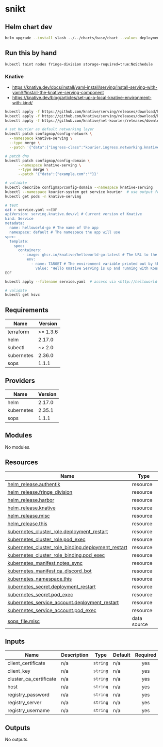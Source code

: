 # snikt

## Helm chart dev

```bash
helm upgrade --install slash ../../charts/base/chart --values deployments/tools/slash.yaml --namespace tools
```

## Run this by hand

```bash
kubectl taint nodes fringe-division storage-required=true:NoSchedule
```

### Knative

- <https://knative.dev/docs/install/yaml-install/serving/install-serving-with-yaml/#install-the-knative-serving-component>
- <https://knative.dev/blog/articles/set-up-a-local-knative-environment-with-kind/>

```bash
kubectl apply -f https://github.com/knative/serving/releases/download/knative-v1.16.0/serving-crds.yaml
kubectl apply -f https://github.com/knative/serving/releases/download/knative-v1.16.0/serving-core.yaml
kubectl apply -f https://github.com/knative/net-kourier/releases/download/knative-v1.16.0/kourier.yaml

# set Kourier as default networking layer
kubectl patch configmap/config-network \
  --namespace knative-serving \
  --type merge \
  --patch '{"data":{"ingress-class":"kourier.ingress.networking.knative.dev"}}'

# patch dns
kubectl patch configmap/config-domain \
      --namespace knative-serving \
      --type merge \
      --patch '{"data":{"example.com":""}}'

# validate
kubectl describe configmap/config-domain --namespace knative-serving
kubectl --namespace kourier-system get service kourier  # use output for reverse-proxy port later
kubectl get pods -n knative-serving

# test
cat > service.yaml <<EOF
apiVersion: serving.knative.dev/v1 # Current version of Knative
kind: Service
metadata:
  name: helloworld-go # The name of the app
  namespace: default # The namespace the app will use
spec:
  template:
    spec:
      containers:
        - image: ghcr.io/knative/helloworld-go:latest # The URL to the image of the app
          env:
            - name: TARGET # The environment variable printed out by the sample app
              value: "Hello Knative Serving is up and running with Kourier!!"
EOF

kubectl apply --filename service.yaml  # access via <http://helloworld-go.default.192.168.1.36.sslip.io:31080>, port is from Kourier HTTP NodePort

# validate
kubectl get ksvc
```

<!-- BEGIN_TF_DOCS -->
## Requirements

| Name | Version |
|------|---------|
| terraform | >= 1.3.6 |
| helm | 2.17.0 |
| kubectl | ~> 2.0 |
| kubernetes | 2.36.0 |
| sops | 1.1.1 |

## Providers

| Name | Version |
|------|---------|
| helm | 2.17.0 |
| kubernetes | 2.35.1 |
| sops | 1.1.1 |

## Modules

No modules.

## Resources

| Name | Type |
|------|------|
| [helm_release.authentik](https://registry.terraform.io/providers/hashicorp/helm/2.17.0/docs/resources/release) | resource |
| [helm_release.fringe_division](https://registry.terraform.io/providers/hashicorp/helm/2.17.0/docs/resources/release) | resource |
| [helm_release.harbor](https://registry.terraform.io/providers/hashicorp/helm/2.17.0/docs/resources/release) | resource |
| [helm_release.knative](https://registry.terraform.io/providers/hashicorp/helm/2.17.0/docs/resources/release) | resource |
| [helm_release.misc](https://registry.terraform.io/providers/hashicorp/helm/2.17.0/docs/resources/release) | resource |
| [helm_release.this](https://registry.terraform.io/providers/hashicorp/helm/2.17.0/docs/resources/release) | resource |
| [kubernetes_cluster_role.deployment_restart](https://registry.terraform.io/providers/hashicorp/kubernetes/2.36.0/docs/resources/cluster_role) | resource |
| [kubernetes_cluster_role.pod_exec](https://registry.terraform.io/providers/hashicorp/kubernetes/2.36.0/docs/resources/cluster_role) | resource |
| [kubernetes_cluster_role_binding.deployment_restart](https://registry.terraform.io/providers/hashicorp/kubernetes/2.36.0/docs/resources/cluster_role_binding) | resource |
| [kubernetes_cluster_role_binding.pod_exec](https://registry.terraform.io/providers/hashicorp/kubernetes/2.36.0/docs/resources/cluster_role_binding) | resource |
| [kubernetes_manifest.notes_sync](https://registry.terraform.io/providers/hashicorp/kubernetes/2.36.0/docs/resources/manifest) | resource |
| [kubernetes_manifest.qa_discord_bot](https://registry.terraform.io/providers/hashicorp/kubernetes/2.36.0/docs/resources/manifest) | resource |
| [kubernetes_namespace.this](https://registry.terraform.io/providers/hashicorp/kubernetes/2.36.0/docs/resources/namespace) | resource |
| [kubernetes_secret.deployment_restart](https://registry.terraform.io/providers/hashicorp/kubernetes/2.36.0/docs/resources/secret) | resource |
| [kubernetes_secret.pod_exec](https://registry.terraform.io/providers/hashicorp/kubernetes/2.36.0/docs/resources/secret) | resource |
| [kubernetes_service_account.deployment_restart](https://registry.terraform.io/providers/hashicorp/kubernetes/2.36.0/docs/resources/service_account) | resource |
| [kubernetes_service_account.pod_exec](https://registry.terraform.io/providers/hashicorp/kubernetes/2.36.0/docs/resources/service_account) | resource |
| [sops_file.misc](https://registry.terraform.io/providers/carlpett/sops/1.1.1/docs/data-sources/file) | data source |

## Inputs

| Name | Description | Type | Default | Required |
|------|-------------|------|---------|:--------:|
| client\_certificate | n/a | `string` | n/a | yes |
| client\_key | n/a | `string` | n/a | yes |
| cluster\_ca\_certificate | n/a | `string` | n/a | yes |
| host | n/a | `string` | n/a | yes |
| registry\_password | n/a | `string` | n/a | yes |
| registry\_server | n/a | `string` | n/a | yes |
| registry\_username | n/a | `string` | n/a | yes |

## Outputs

No outputs.
<!-- END_TF_DOCS -->
